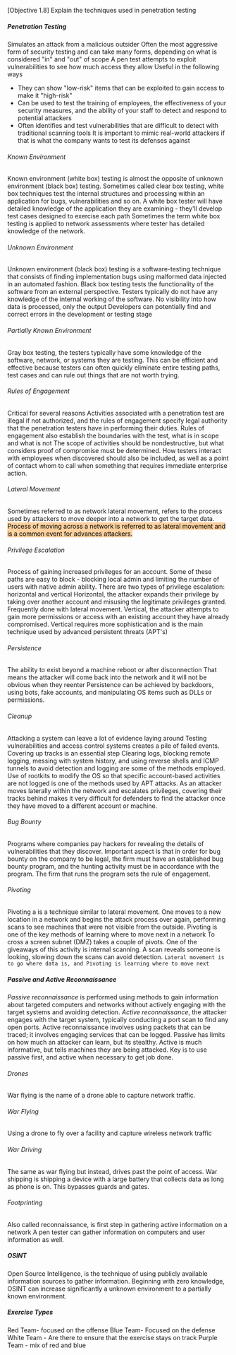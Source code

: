 [Objective 1.8] Explain the techniques used in penetration testing
##### Penetration Testing
Simulates an attack from a malicious outsider
Often the most aggressive form of security testing and can take many forms, depending on what is considered "in" and "out" of scope
A pen test attempts to exploit vulnerabilities to see how much access they allow
Useful in the following ways
- They can show "low-risk" items that can be exploited to gain access to make it "high-risk"
- Can be used to test the training of employees, the effectiveness of your security measures, and the ability of your staff to detect and respond to potential attackers
- Often identifies and test vulnerabilities that are difficult to detect with traditional scanning tools
It is important to mimic real-world attackers if that is what the company wants to test its defenses against
###### Known Environment
Known environment (white box) testing is almost the opposite of unknown environment (black box) testing.
Sometimes called clear box testing, white box techniques test the internal structures and processing within an application for bugs, vulnerabilities and so on.
A white box tester will have detailed knowledge of the application they are examining - they'll develop test cases designed to exercise each path
Sometimes the term white box testing is applied to network assessments where tester  has detailed knowledge of the network.
###### Unknown Environment
Unknown environment (black box) testing is a software-testing technique that consists of finding implementation bugs using malformed data injected in an automated fashion.
Black box testing tests the functionality of the software from an external perspective.
Testers typically do not have any knowledge of the internal working of the software.
No visibility into how data is processed, only the output
Developers can potentially find and correct errors in the development or testing stage
###### Partially Known Environment
Gray box testing, the testers typically have some knowledge of the software, network, or systems they are testing.
This can be efficient and effective because testers can often quickly eliminate entire testing paths, test cases and can rule out things that are not worth trying.
###### Rules of Engagement
Critical for several reasons
	Activities associated with a penetration test are illegal if not authorized, and the rules of engagement specify legal authority that the penetration testers have in performing their duties.
	Rules of engagement also establish the boundaries with the test, what is in scope and what is not
The scope of activities should be nondestructive, but what considers proof of compromise must be determined.
How  testers interact with employees when discovered should also be included, as well as a point of contact whom to call when something that requires immediate enterprise action.
###### Lateral Movement
Sometimes referred to as network lateral movement, refers to the process used by attackers to move deeper into a network to get the target data.
<mark style="background: #FFB86CA6;">Process of moving across a network is referred to as lateral movement and is a common event for advances attackers.</mark>
###### Privilege Escalation
Process of gaining increased privileges for an account.
Some of these paths are easy to block - blocking local admin and limiting the number of users with native admin ability.
There are two types of privilege escalation: horizontal and vertical
	Horizontal, the attacker expands their privilege by taking over another account and misusing the legitimate privileges granted. Frequently done with lateral movement.
	Vertical, the attacker attempts to gain more permissions or access with an existing account they have already compromised.
	Vertical requires more sophistication and is the main technique used by advanced persistent threats (APT's)
###### Persistence
The ability to exist beyond a machine reboot or after disconnection
That means the attacker will come back into the network and it will not be obvious when they reenter
Persistence can be achieved by backdoors, using bots, fake accounts, and manipulating OS items such as DLLs or permissions.
###### Cleanup
Attacking a system can leave a lot of evidence laying around
Testing vulnerabilities and access control systems creates a pile of failed events.
Covering up tracks is an essential step
Clearing logs, blocking remote logging, messing with system history, and using reverse shells and ICMP tunnels to avoid detection and logging are some of the methods employed.
Use of rootkits to modify the OS so that specific account-based activities are not logged is one of the methods used by APT attacks.
As an attacker moves laterally within the network and escalates privileges, covering their tracks behind makes it very difficult for defenders to find the attacker once they have moved to a different account or machine.
###### Bug Bounty
Programs where companies pay hackers for revealing the details of vulnerabilities that they discover. Important aspect is that in order for bug bounty on the company to be legal, the firm must have an established bug bounty program, and the hunting activity must be in accordance with the program. 
The firm that runs the program sets the rule of engagement.
###### Pivoting
Pivoting a is a technique similar to lateral movement. One moves to a new location in a network and begins the attack process over again, performing scans to see machines that were not visible from the outside.
Pivoting is one of the key methods of learning where to move next in a network
To cross a screen subnet (DMZ) takes a couple of pivots.
One of the giveaways of this activity is internal scanning. A scan reveals someone is looking, slowing down the scans can avoid detection.
`Lateral movement is to go where data is, and Pivoting is learning where to move next`

##### Passive and Active Reconnaissance
*Passive reconnaissance* is performed using methods to gain information about targeted computers and networks without actively engaging with the target systems and avoiding detection.
*Active reconnaissance*, the attacker engages with the target system, typically conducting a port scan to find any open ports.
Active reconnaissance involves using packets that can be traced; it involves engaging services that can be logged.
Passive has limits on how much an attacker can learn, but its stealthy.
Active is much informative, but tells machines they are being attacked.
Key is to use passive first, and active when necessary to get job done.
###### Drones
War flying is the name of a drone able to capture network traffic.
###### War Flying
Using a drone to fly over a facility and capture wireless network traffic
###### War Driving
The same as war flying but instead, drives past the point of access.
War shipping is shipping a device with a large battery that collects data as long as phone is on. This bypasses guards and gates.
###### Footprinting
Also called reconnaissance, is first step in gathering active information on a network
A pen tester can gather information on computers and user information as well.
##### OSINT
Open Source Intelligence, is the technique of using publicly available information sources to gather information.
Beginning with zero knowledge, OSINT can increase significantly a unknown environment to a partially known environment.
##### Exercise Types
Red Team- focused on the offense
Blue Team- Focused on the defense
White Team - Are there to ensure that the exercise stays on track
Purple Team - mix of red and blue